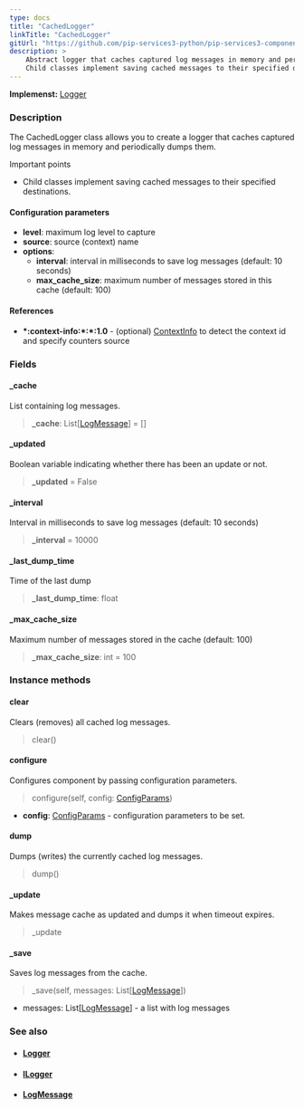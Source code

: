 ```yaml
---
type: docs
title: "CachedLogger"
linkTitle: "CachedLogger"
gitUrl: "https://github.com/pip-services3-python/pip-services3-components-python"
description: >
    Abstract logger that caches captured log messages in memory and periodically dumps them.
    Child classes implement saving cached messages to their specified destinations.
---
```


**Implemenst:** [Logger](../logger)

### Description

The CachedLogger class allows you to create a logger that caches captured log messages in memory and periodically dumps them.

Important points

- Child classes implement saving cached messages to their specified destinations.

#### Configuration parameters

- **level**: maximum log level to capture
- **source**: source (context) name
- **options**:
    - **interval**: interval in milliseconds to save log messages (default: 10 seconds)
    - **max_cache_size**: maximum number of messages stored in this cache (default: 100)

#### References
- **\*:context-info:\*:\*:1.0** - (optional) [ContextInfo](../../info/context_info) to detect the context id and specify counters source

### Fields

<span class="hide-title-link">

#### _cache
List containing log messages.
> **_cache**: List[[LogMessage](../log_message)] = []

#### _updated
Boolean variable indicating whether there has been an update or not.
> **_updated** = False

#### _interval
Interval in milliseconds to save log messages (default: 10 seconds)
> **_interval** = 10000

#### _last_dump_time
Time of the last dump
> **_last_dump_time**: float

#### _max_cache_size
Maximum number of messages stored in the cache (default: 100)
> **_max_cache_size**: int = 100

</span>


### Instance methods

#### clear
Clears (removes) all cached log messages.

> clear()

#### configure
Configures component by passing configuration parameters.

> configure(self, config: [ConfigParams](../../../commons/config/config_params))

- **config**: [ConfigParams](../../../commons/config/config_params) - configuration parameters to be set.

#### dump
Dumps (writes) the currently cached log messages.

> dump()

#### _update
Makes message cache as updated and dumps it when timeout expires.

> _update


#### _save
Saves log messages from the cache.

> _save(self, messages: List[[LogMessage](../log_message)])

- messages: List[[LogMessage](../log_message)] - a list with log messages



### See also
- #### [Logger](../logger)
- #### [ILogger](../ilogger)
- #### [LogMessage](../log_message)
